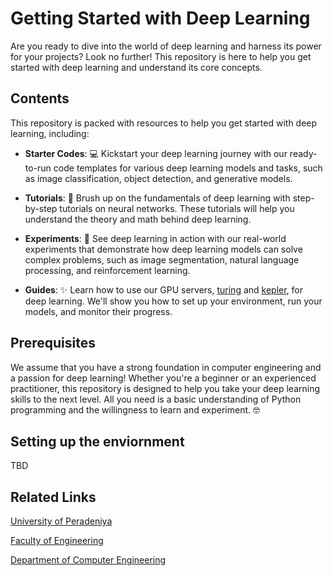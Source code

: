 # Getting Started with Deep Learning

Are you ready to dive into the world of deep learning and harness its power for your projects? Look no further! This repository is here to help you get started with deep learning and understand its core concepts.

## Contents

This repository is packed with resources to help you get started with deep learning, including:

- **Starter Codes**: 💻 Kickstart your deep learning journey with our ready-to-run code templates for various deep learning models and tasks, such as image classification, object detection, and generative models.

- **Tutorials**: 🧠 Brush up on the fundamentals of deep learning with step-by-step tutorials on neural networks. These tutorials will help you understand the theory and math behind deep learning.

- **Experiments**: 🔬 See deep learning in action with our real-world experiments that demonstrate how deep learning models can solve complex problems, such as image segmentation, natural language processing, and reinforcement learning.

- **Guides**: ✨ Learn how to use our GPU servers, [turing](https://faq.ce.pdn.ac.lk/network-n-servers/turing/) and [kepler](https://faq.ce.pdn.ac.lk/network-n-servers/kepler/), for deep learning. We'll show you how to set up your environment, run your models, and monitor their progress.

## Prerequisites

We assume that you have a strong foundation in computer engineering and a passion for deep learning! Whether you're a beginner or an experienced practitioner, this repository is designed to help you take your deep learning skills to the next level. All you need is a basic understanding of Python programming and the willingness to learn and experiment. 🤓

## Setting up the enviornment

TBD

## Related Links

[University of Peradeniya](https://www.pdn.ac.lk/academics/academics.php/)

[Faculty of Engineering](http://eng.pdn.ac.lk/)

[Department of Computer Engineering](http://eng.pdn.ac.lk/)
